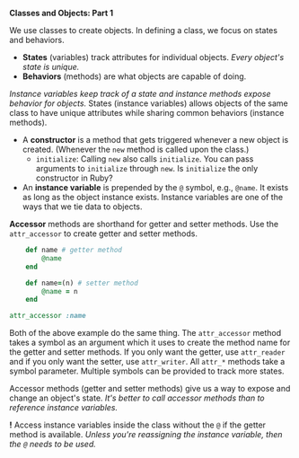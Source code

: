 **Classes and Objects: Part 1**

We use classes to create objects. In defining a class, we focus on states and behaviors. 

- **States** (variables) track attributes for individual objects. *Every object's state is unique.*
- **Behaviors** (methods) are what objects are capable of doing.  

*Instance variables keep track of a state and instance methods expose behavior for objects.* States (instance variables) allows objects of the same class to have unique attributes while sharing common behaviors (instance methods). 

- A **constructor** is a method that gets triggered whenever a new object is created. (Whenever the `new` method is called upon the class.) 
  - `initialize`: Calling `new` also calls `initialize`. You can pass arguments to `initialize` through `new`. Is `initialize` the only constructor in Ruby? 
- An **instance variable** is prepended by the `@` symbol, e.g., `@name`. It exists as long as the object instance exists. Instance variables are one of the ways that we tie data to objects. 

**Accessor** methods are shorthand for getter and setter methods. Use the `attr_accessor` to create getter and setter methods. 

```ruby
	def name # getter method
		@name 
	end

	def name=(n) # setter method 
		@name = n 
	end 
```

```ruby 
attr_accessor :name
```

Both of the above example do the same thing. The `attr_accessor` method takes a symbol as an argument which it uses to create the method name for the getter and setter methods. If you only want the getter, use `attr_reader` and if you only want the setter, use `attr_writer`. All `attr_*` methods take a symbol parameter. Multiple symbols can be provided to track more states. 

Accessor methods (getter and setter methods) give us a way to expose and change an object's state. *It's better to call accessor methods than to reference instance variables.* 

**!** Access instance variables inside the class without the `@` if the getter method is available. *Unless you're reassigning the instance variable, then the `@` needs to be used.* 


